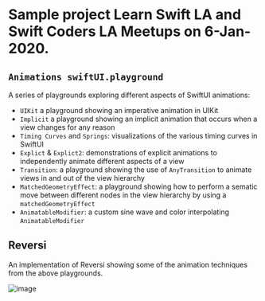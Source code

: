 # Sample project Learn Swift LA and Swift Coders LA Meetups on 6-Jan-2020.

## `Animations swiftUI.playground`
A series of playgrounds exploring different aspects of SwiftUI animations:
* `UIKit` a playground showing an imperative animation in UIKit
* `Implicit` a playground showing an implicit animation that occurs when a view changes for any reason
* `Timing Curves` and `Springs`: visualizations of the various timing curves in SwiftUI
* `Explict` & `Explict2`: demonstrations of explicit animations to independently animate different aspects of a view
* `Transition`: a playground showing the use of `AnyTransition` to animate views in and out of the view hierarchy
* `MatchedGeometryEffect`: a playground showing how to perform a sematic move between different nodes in the view hierarchy by using a `matchedGeometryEffect`
* `AnimatableModifier`: a custom sine wave and color interpolating `AnimatableModifier`

## Reversi
An implementation of Reversi showing some of the animation techniques from the above playgrounds.

![image](./preview.gif "Preview")
